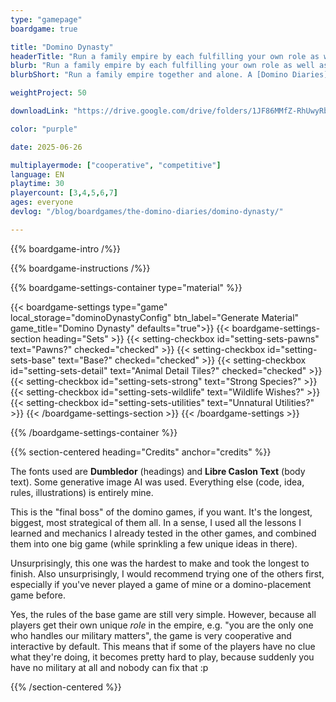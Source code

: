 ```yaml
---
type: "gamepage"
boardgame: true

title: "Domino Dynasty"
headerTitle: "Run a family empire by each fulfilling your own role as well as possible."
blurb: "Run a family empire by each fulfilling your own role as well as possible, by placing dominoes strategically for yourself or others."
blurbShort: "Run a family empire together and alone. A [Domino Diaries](/the-domino-diaries/) game."

weightProject: 50

downloadLink: "https://drive.google.com/drive/folders/1JF86MMfZ-RhUwyRbRRv0FOwuNChAAP_N"

color: "purple"

date: 2025-06-26

multiplayermode: ["cooperative", "competitive"]
language: EN
playtime: 30
playercount: [3,4,5,6,7]
ages: everyone
devlog: "/blog/boardgames/the-domino-diaries/domino-dynasty/"

---
```


{{% boardgame-intro /%}}

{{% boardgame-instructions /%}}

{{% boardgame-settings-container type="material" %}}

{{< boardgame-settings type="game" local_storage="dominoDynastyConfig" btn_label="Generate Material" game_title="Domino Dynasty" defaults="true">}}
  {{< boardgame-settings-section heading="Sets" >}}
    {{< setting-checkbox id="setting-sets-pawns" text="Pawns?" checked="checked" >}}
    {{< setting-checkbox id="setting-sets-base" text="Base?" checked="checked" >}}
    {{< setting-checkbox id="setting-sets-detail" text="Animal Detail Tiles?" checked="checked" >}}
    {{< setting-checkbox id="setting-sets-strong" text="Strong Species?" >}}
    {{< setting-checkbox id="setting-sets-wildlife" text="Wildlife Wishes?" >}}
    {{< setting-checkbox id="setting-sets-utilities" text="Unnatural Utilities?" >}}
  {{< /boardgame-settings-section >}}
{{< /boardgame-settings >}}

{{% /boardgame-settings-container %}}

{{% section-centered heading="Credits" anchor="credits" %}}

The fonts used are **Dumbledor** (headings) and **Libre Caslon Text** (body text). Some generative image AI was used. Everything else (code, idea, rules, illustrations) is entirely mine.

This is the "final boss" of the domino games, if you want. It's the longest, biggest, most strategical of them all. In a sense, I used all the lessons I learned and mechanics I already tested in the other games, and combined them into one big game (while sprinkling a few unique ideas in there).

Unsurprisingly, this one was the hardest to make and took the longest to finish. Also unsurprisingly, I would recommend trying one of the others first, especially if you've never played a game of mine or a domino-placement game before.

Yes, the rules of the base game are still very simple. However, because all players get their own unique _role_ in the empire, e.g. "you are the only one who handles our military matters", the game is very cooperative and interactive by default. This means that if some of the players have no clue what they're doing, it becomes pretty hard to play, because suddenly you have no military at all and nobody can fix that :p

{{% /section-centered %}}